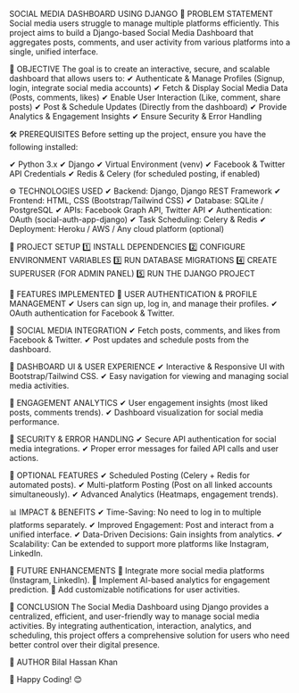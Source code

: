 SOCIAL MEDIA DASHBOARD USING DJANGO
📌 PROBLEM STATEMENT
Social media users struggle to manage multiple platforms efficiently. This project aims to build a Django-based Social Media Dashboard that aggregates posts, comments, and user activity from various platforms into a single, unified interface.


🎯 OBJECTIVE
The goal is to create an interactive, secure, and scalable dashboard that allows users to:
✔ Authenticate & Manage Profiles (Signup, login, integrate social media accounts)
✔ Fetch & Display Social Media Data (Posts, comments, likes)
✔ Enable User Interaction (Like, comment, share posts)
✔ Post & Schedule Updates (Directly from the dashboard)
✔ Provide Analytics & Engagement Insights
✔ Ensure Security & Error Handling


🛠️ PREREQUISITES
Before setting up the project, ensure you have the following installed:

✔ Python 3.x
✔ Django
✔ Virtual Environment (venv)
✔ Facebook & Twitter API Credentials
✔ Redis & Celery (for scheduled posting, if enabled)


⚙️ TECHNOLOGIES USED
✔ Backend: Django, Django REST Framework
✔ Frontend: HTML, CSS (Bootstrap/Tailwind CSS)
✔ Database: SQLite / PostgreSQL
✔ APIs: Facebook Graph API, Twitter API
✔ Authentication: OAuth (social-auth-app-django)
✔ Task Scheduling: Celery & Redis
✔ Deployment: Heroku / AWS / Any cloud platform (optional)

🚀 PROJECT SETUP
1️⃣ INSTALL DEPENDENCIES
2️⃣ CONFIGURE ENVIRONMENT VARIABLES
3️⃣ RUN DATABASE MIGRATIONS
4️⃣ CREATE SUPERUSER (FOR ADMIN PANEL)
5️⃣ RUN THE DJANGO PROJECT

🌟 FEATURES IMPLEMENTED
🔹 USER AUTHENTICATION & PROFILE MANAGEMENT
✔ Users can sign up, log in, and manage their profiles.
✔ OAuth authentication for Facebook & Twitter.

🔹 SOCIAL MEDIA INTEGRATION
✔ Fetch posts, comments, and likes from Facebook & Twitter.
✔ Post updates and schedule posts from the dashboard.

🔹 DASHBOARD UI & USER EXPERIENCE
✔ Interactive & Responsive UI with Bootstrap/Tailwind CSS.
✔ Easy navigation for viewing and managing social media activities.

🔹 ENGAGEMENT ANALYTICS
✔ User engagement insights (most liked posts, comments trends).
✔ Dashboard visualization for social media performance.

🔹 SECURITY & ERROR HANDLING
✔ Secure API authentication for social media integrations.
✔ Proper error messages for failed API calls and user actions.

📌 OPTIONAL FEATURES
✔ Scheduled Posting (Celery + Redis for automated posts).
✔ Multi-platform Posting (Post on all linked accounts simultaneously).
✔ Advanced Analytics (Heatmaps, engagement trends).

📊 IMPACT & BENEFITS
✔ Time-Saving: No need to log in to multiple platforms separately.
✔ Improved Engagement: Post and interact from a unified interface.
✔ Data-Driven Decisions: Gain insights from analytics.
✔ Scalability: Can be extended to support more platforms like Instagram, LinkedIn.

📌 FUTURE ENHANCEMENTS
🔹 Integrate more social media platforms (Instagram, LinkedIn).
🔹 Implement AI-based analytics for engagement prediction.
🔹 Add customizable notifications for user activities.

📜 CONCLUSION
The Social Media Dashboard using Django provides a centralized, efficient, and user-friendly way to manage social media activities. By integrating authentication, interaction, analytics, and scheduling, this project offers a comprehensive solution for users who need better control over their digital presence.

📎 AUTHOR
Bilal Hassan Khan

🚀 Happy Coding! 😊